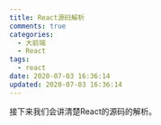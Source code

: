 ```yaml
---
title: React源码解析
comments: true
categories:
  - 大前端
  - React
tags:
  - react
date: 2020-07-03 16:36:14
updated: 2020-07-03 16:36:14
---
```






接下来我们会讲清楚React的源码的解析。

